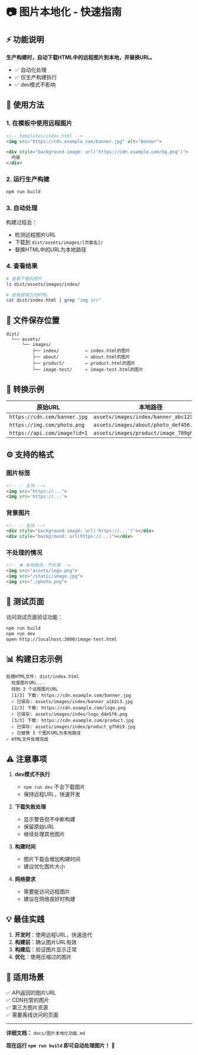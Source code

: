 # 📷 图片本地化 - 快速指南

## ⚡ 功能说明

**生产构建时，自动下载HTML中的远程图片到本地，并替换URL。**

- ✅ 自动化处理
- ✅ 仅生产构建执行
- ✅ dev模式不影响

## 🚀 使用方法

### 1. 在模板中使用远程图片

```html
<!-- templates/index.html -->
<img src="https://cdn.example.com/banner.jpg" alt="Banner">

<div style="background-image: url('https://cdn.example.com/bg.png')">
  内容
</div>
```

### 2. 运行生产构建

```bash
npm run build
```

### 3. 自动处理

构建过程会：
- 检测远程图片URL
- 下载到 `dist/assets/images/[页面名]/`
- 替换HTML中的URL为本地路径

### 4. 查看结果

```bash
# 查看下载的图片
ls dist/assets/images/index/

# 查看替换后的HTML
cat dist/index.html | grep "img src"
```

## 📁 文件保存位置

```
dist/
  └── assets/
      └── images/
          ├── index/          ← index.html的图片
          ├── about/          ← about.html的图片
          ├── product/        ← product.html的图片
          └── image-test/     ← image-test.html的图片
```

## 📐 转换示例

| 原始URL | 本地路径 |
|---------|---------|
| `https://cdn.com/banner.jpg` | `assets/images/index/banner_abc123.jpg` |
| `https://img.com/photo.png` | `assets/images/about/photo_def456.png` |
| `https://api.com/image?id=1` | `assets/images/product/image_789ghi.jpg` |

## ⚙️ 支持的格式

### 图片标签

```html
<!-- ✅ 支持 -->
<img src="https://...">
<img src='https://...'>
```

### 背景图片

```html
<!-- ✅ 支持 -->
<div style="background-image: url('https://...')"></div>
<div style="background: url(https://...)"></div>
```

### 不处理的情况

```html
<!-- ❌ 本地路径，不处理 -->
<img src="assets/logo.png">
<img src="/static/image.jpg">
<img src="./photo.png">
```

## 🧪 测试页面

访问测试页面验证功能：

```bash
npm run build
npm run dev
open http://localhost:3000/image-test.html
```

## 📊 构建日志示例

```
处理HTML文件: dist/index.html
  检查图片URL...
  找到 3 个远程图片URL
  [1/3] 下载: https://cdn.example.com/banner.jpg
  ✓ 已保存: assets/images/index/banner_a1b2c3.jpg
  [2/3] 下载: https://cdn.example.com/logo.png
  ✓ 已保存: assets/images/index/logo_d4e5f6.png
  [3/3] 下载: https://cdn.example.com/product.jpg
  ✓ 已保存: assets/images/index/product_g7h8i9.jpg
  ✓ 已替换 3 个图片URL为本地路径
✓ HTML文件处理完成
```

## ⚠️ 注意事项

1. **dev模式不执行**
   - `npm run dev` 不会下载图片
   - 保持远程URL，快速开发

2. **下载失败处理**
   - 显示警告但不中断构建
   - 保留原始URL
   - 继续处理其他图片

3. **构建时间**
   - 图片下载会增加构建时间
   - 建议优化图片大小

4. **网络要求**
   - 需要能访问远程图片
   - 建议在网络良好时构建

## 💡 最佳实践

1. **开发时**：使用远程URL，快速迭代
2. **构建前**：确认图片URL有效
3. **构建后**：验证图片显示正常
4. **优化**：使用压缩过的图片

## 🎯 适用场景

✅ API返回的图片URL  
✅ CDN托管的图片  
✅ 第三方图片资源  
✅ 需要离线访问的页面  

---

**详细文档：** `docs/图片本地化功能.md`

**现在运行 `npm run build` 即可自动处理图片！** 🚀


